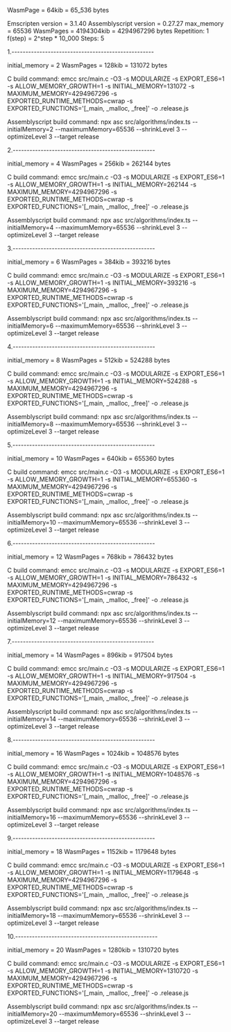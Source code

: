 WasmPage = 64kib = 65_536 bytes

Emscripten version = 3.1.40
Assemblyscript version = 0.27.27
max_memory = 65536 WasmPages = 4194304kib = 4294967296 bytes
Repetition: 1
f(step) = 2^step * 10_000
Steps: 5

1.---------------------------------------------------

initial_memory = 2 WasmPages = 128kib = 131072 bytes

C build command:
emcc src/main.c -O3 -s MODULARIZE -s EXPORT_ES6=1 -s ALLOW_MEMORY_GROWTH=1 -s INITIAL_MEMORY=131072 -s MAXIMUM_MEMORY=4294967296 -s EXPORTED_RUNTIME_METHODS=cwrap -s EXPORTED_FUNCTIONS='[_main, _malloc, _free]' -o .release.js

Assemblyscript build command:
npx asc src/algorithms/index.ts --initialMemory=2 --maximumMemory=65536 --shrinkLevel 3 --optimizeLevel 3 --target release

2.---------------------------------------------------

initial_memory = 4 WasmPages = 256kib = 262144 bytes

C build command:
emcc src/main.c -O3 -s MODULARIZE -s EXPORT_ES6=1 -s ALLOW_MEMORY_GROWTH=1 -s INITIAL_MEMORY=262144 -s MAXIMUM_MEMORY=4294967296 -s EXPORTED_RUNTIME_METHODS=cwrap -s EXPORTED_FUNCTIONS='[_main, _malloc, _free]' -o .release.js

Assemblyscript build command:
npx asc src/algorithms/index.ts --initialMemory=4 --maximumMemory=65536 --shrinkLevel 3 --optimizeLevel 3 --target release

3.---------------------------------------------------

initial_memory = 6 WasmPages = 384kib = 393216 bytes

C build command:
emcc src/main.c -O3 -s MODULARIZE -s EXPORT_ES6=1 -s ALLOW_MEMORY_GROWTH=1 -s INITIAL_MEMORY=393216 -s MAXIMUM_MEMORY=4294967296 -s EXPORTED_RUNTIME_METHODS=cwrap -s EXPORTED_FUNCTIONS='[_main, _malloc, _free]' -o .release.js

Assemblyscript build command:
npx asc src/algorithms/index.ts --initialMemory=6 --maximumMemory=65536 --shrinkLevel 3 --optimizeLevel 3 --target release

4.---------------------------------------------------

initial_memory = 8 WasmPages = 512kib = 524288 bytes

C build command:
emcc src/main.c -O3 -s MODULARIZE -s EXPORT_ES6=1 -s ALLOW_MEMORY_GROWTH=1 -s INITIAL_MEMORY=524288 -s MAXIMUM_MEMORY=4294967296 -s EXPORTED_RUNTIME_METHODS=cwrap -s EXPORTED_FUNCTIONS='[_main, _malloc, _free]' -o .release.js

Assemblyscript build command:
npx asc src/algorithms/index.ts --initialMemory=8 --maximumMemory=65536 --shrinkLevel 3 --optimizeLevel 3 --target release

5.---------------------------------------------------

initial_memory = 10 WasmPages = 640kib = 655360 bytes

C build command:
emcc src/main.c -O3 -s MODULARIZE -s EXPORT_ES6=1 -s ALLOW_MEMORY_GROWTH=1 -s INITIAL_MEMORY=655360 -s MAXIMUM_MEMORY=4294967296 -s EXPORTED_RUNTIME_METHODS=cwrap -s EXPORTED_FUNCTIONS='[_main, _malloc, _free]' -o .release.js

Assemblyscript build command:
npx asc src/algorithms/index.ts --initialMemory=10 --maximumMemory=65536 --shrinkLevel 3 --optimizeLevel 3 --target release

6.---------------------------------------------------

initial_memory = 12 WasmPages = 768kib = 786432 bytes

C build command:
emcc src/main.c -O3 -s MODULARIZE -s EXPORT_ES6=1 -s ALLOW_MEMORY_GROWTH=1 -s INITIAL_MEMORY=786432 -s MAXIMUM_MEMORY=4294967296 -s EXPORTED_RUNTIME_METHODS=cwrap -s EXPORTED_FUNCTIONS='[_main, _malloc, _free]' -o .release.js

Assemblyscript build command:
npx asc src/algorithms/index.ts --initialMemory=12 --maximumMemory=65536 --shrinkLevel 3 --optimizeLevel 3 --target release

7.---------------------------------------------------

initial_memory = 14 WasmPages = 896kib = 917504 bytes

C build command:
emcc src/main.c -O3 -s MODULARIZE -s EXPORT_ES6=1 -s ALLOW_MEMORY_GROWTH=1 -s INITIAL_MEMORY=917504 -s MAXIMUM_MEMORY=4294967296 -s EXPORTED_RUNTIME_METHODS=cwrap -s EXPORTED_FUNCTIONS='[_main, _malloc, _free]' -o .release.js

Assemblyscript build command:
npx asc src/algorithms/index.ts --initialMemory=14 --maximumMemory=65536 --shrinkLevel 3 --optimizeLevel 3 --target release

8.---------------------------------------------------

initial_memory = 16 WasmPages = 1024kib = 1048576 bytes

C build command:
emcc src/main.c -O3 -s MODULARIZE -s EXPORT_ES6=1 -s ALLOW_MEMORY_GROWTH=1 -s INITIAL_MEMORY=1048576 -s MAXIMUM_MEMORY=4294967296 -s EXPORTED_RUNTIME_METHODS=cwrap -s EXPORTED_FUNCTIONS='[_main, _malloc, _free]' -o .release.js

Assemblyscript build command:
npx asc src/algorithms/index.ts --initialMemory=16 --maximumMemory=65536 --shrinkLevel 3 --optimizeLevel 3 --target release

9.---------------------------------------------------

initial_memory = 18 WasmPages = 1152kib = 1179648 bytes

C build command:
emcc src/main.c -O3 -s MODULARIZE -s EXPORT_ES6=1 -s ALLOW_MEMORY_GROWTH=1 -s INITIAL_MEMORY=1179648 -s MAXIMUM_MEMORY=4294967296 -s EXPORTED_RUNTIME_METHODS=cwrap -s EXPORTED_FUNCTIONS='[_main, _malloc, _free]' -o .release.js

Assemblyscript build command:
npx asc src/algorithms/index.ts --initialMemory=18 --maximumMemory=65536 --shrinkLevel 3 --optimizeLevel 3 --target release

10.---------------------------------------------------

initial_memory = 20 WasmPages = 1280kib = 1310720 bytes

C build command:
emcc src/main.c -O3 -s MODULARIZE -s EXPORT_ES6=1 -s ALLOW_MEMORY_GROWTH=1 -s INITIAL_MEMORY=1310720 -s MAXIMUM_MEMORY=4294967296 -s EXPORTED_RUNTIME_METHODS=cwrap -s EXPORTED_FUNCTIONS='[_main, _malloc, _free]' -o .release.js

Assemblyscript build command:
npx asc src/algorithms/index.ts --initialMemory=20 --maximumMemory=65536 --shrinkLevel 3 --optimizeLevel 3 --target release
